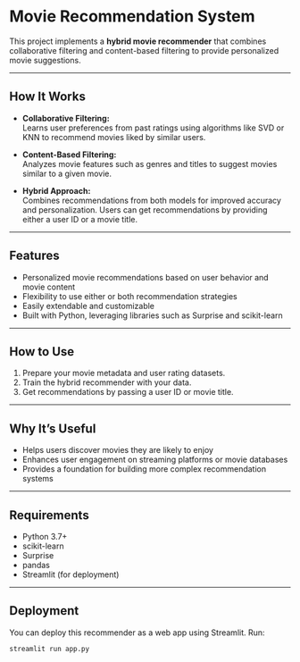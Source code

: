 # Movie Recommendation System

This project implements a **hybrid movie recommender** that combines collaborative filtering and content-based filtering to provide personalized movie suggestions.

---

## How It Works

- **Collaborative Filtering:**  
  Learns user preferences from past ratings using algorithms like SVD or KNN to recommend movies liked by similar users.

- **Content-Based Filtering:**  
  Analyzes movie features such as genres and titles to suggest movies similar to a given movie.

- **Hybrid Approach:**  
  Combines recommendations from both models for improved accuracy and personalization. Users can get recommendations by providing either a user ID or a movie title.

---

## Features

- Personalized movie recommendations based on user behavior and movie content
- Flexibility to use either or both recommendation strategies
- Easily extendable and customizable
- Built with Python, leveraging libraries such as Surprise and scikit-learn

---

## How to Use

1. Prepare your movie metadata and user rating datasets.
2. Train the hybrid recommender with your data.
3. Get recommendations by passing a user ID or movie title.

---

## Why It’s Useful

- Helps users discover movies they are likely to enjoy
- Enhances user engagement on streaming platforms or movie databases
- Provides a foundation for building more complex recommendation systems

---

## Requirements

- Python 3.7+
- scikit-learn
- Surprise
- pandas
- Streamlit (for deployment)

---

## Deployment

You can deploy this recommender as a web app using Streamlit. Run:

```bash
streamlit run app.py
